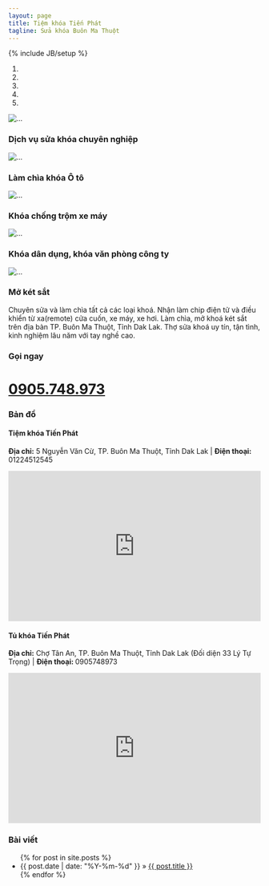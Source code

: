 ```yaml
---
layout: page
title: Tiệm khóa Tiến Phát
tagline: Sửa khóa Buôn Ma Thuột
---
```

{% include JB/setup %}

<!--
- Mở khóa
- Sao chép chìa khóa bằng máy
- Mở khóa nhà, khóa cơ quan, khóa văn phòng
- Điều khiển từ xa xe ô tô, remote xe hơi
- Điều khiển từ xa cửa cuốn
- Mở khóa két sắt
- Bán phôi chìa khóa
- Bán khóa dân dụng
-->
<div id="carousel-example-generic" class="carousel slide" data-ride="carousel">
  <!-- Indicators -->
  <ol class="carousel-indicators">
    <li data-target="#carousel-example-generic" data-slide-to="0" class="active"></li>
    <li data-target="#carousel-example-generic" data-slide-to="1"></li>
    <li data-target="#carousel-example-generic" data-slide-to="2"></li>
    <li data-target="#carousel-example-generic" data-slide-to="3"></li>
    <li data-target="#carousel-example-generic" data-slide-to="4"></li>
  </ol>
 
<!-- Wrapper for slides -->
<div class="carousel-inner">
    <div class="item active">
      <img src="http://placehold.it/1200x400" alt="...">
      <div class="carousel-caption">
          <h3>Dịch vụ sửa khóa chuyên nghiệp</h3>
      </div>
    </div>
    <div class="item">
      <img src="http://placehold.it/1200x400" alt="...">
      <div class="carousel-caption">
          <h3>Làm chìa khóa Ô tô</h3>
      </div>
    </div>
    <div class="item">
      <img src="http://placehold.it/1200x400" alt="...">
      <div class="carousel-caption">
          <h3>Khóa chống trộm xe máy</h3>
      </div>
    </div>
    <div class="item">
      <img src="http://placehold.it/1200x400" alt="...">
      <div class="carousel-caption">
          <h3>Khóa dân dụng, khóa văn phòng công ty</h3>
      </div>
    </div>
    <div class="item">
      <img src="http://placehold.it/1200x400" alt="...">
      <div class="carousel-caption">
          <h3>Mở két sắt</h3>
      </div>
    </div>
  </div>
 
<!-- Controls -->
  <a class="left carousel-control" href="#carousel-example-generic" role="button" data-slide="prev">
    <span class="glyphicon glyphicon-chevron-left"></span>
  </a>
  <a class="right carousel-control" href="#carousel-example-generic" role="button" data-slide="next">
    <span class="glyphicon glyphicon-chevron-right"></span>
  </a>
</div> <!-- Carousel -->
<p>Chuyên sửa và làm chìa tất cả các loại khoá. Nhận làm chip điện tử và điều khiển từ xa(remote) cửa cuốn, xe máy, xe hơi. Làm chìa, mở khoá két sắt trên địa bàn TP. Buôn Ma Thuột, Tỉnh Dak Lak. Thợ sửa khoá uy tín, tận tình, kinh nghiệm lâu năm với tay nghề cao.</p>
<div class="call-now">
	<h3>Gọi ngay</h3>
	<div class="call-button">
		<a href="tel:(+84)0905748973">
			<h1>0905.748.973</h1> 
		</a>
	</div>
</div>


<div>	
  <h3>Bản đồ</h3>
  <div class="col-xs-6 location">
  <h4>Tiệm khóa Tiến Phát</h4>
  <p><strong>Địa chỉ:</strong> 5 Nguyễn Văn Cừ, TP. Buôn Ma Thuột, Tỉnh Dak Lak | <strong>Điện thoại:</strong> 01224512545</p>

  <iframe src="https://www.google.com/maps/embed?pb=!1m18!1m12!1m3!1d3892.3182384608685!2d108.06284656893095!3d12.692639994314332!2m3!1f0!2f0!3f0!3m2!1i1024!2i768!4f13.1!3m3!1m2!1s0x3171f7c4374bdd6f%3A0x89961b2411afda4e!2zVGnhu4dtIEtow7NhIFRp4bq_biBQaMOhdA!5e0!3m2!1svi!2s!4v1456590906784" width="100%" height="300" frameborder="0" style="border:0" allowfullscreen></iframe>
  </div>
  <div class="col-xs-6 location">
  <h4>Tủ khóa Tiến Phát</h4>
  <p><strong>Địa chỉ:</strong> Chợ Tân An, TP. Buôn Ma Thuột, Tỉnh Dak Lak (Đối diện 33 Lý Tự Trọng) | <strong>Điện thoại: </strong> 0905748973</p>
  <iframe src="https://www.google.com/maps/embed?pb=!1m18!1m12!1m3!1d3092.9093401095483!2d108.06096142357661!3d12.692360876129124!2m3!1f0!2f0!3f0!3m2!1i1024!2i768!4f13.1!3m3!1m2!1s0x0000000000000000%3A0x696c6da828fd51bd!2zQ2jhu6MgVMOibiBBbg!5e0!3m2!1svi!2s!4v1456590874024" width="100%" height="300" frameborder="0" style="border:0" allowfullscreen></iframe>
  </div>
</div>


<div>
	<h3>Bài viết</h3>
	<ul class="posts">
		{% for post in site.posts %}
    	<li><span>{{ post.date | date: "%Y-%m-%d" }}</span> &raquo; <a href="{{ BASE_PATH }}{{ post.url }}">{{ post.title }}</a></li>
  		{% endfor %}
  	</ul>
</div>